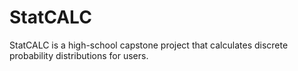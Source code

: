 # StatCALC
StatCALC is a high-school capstone project that calculates discrete probability distributions for users.
